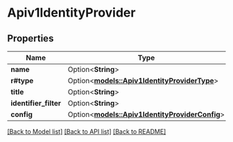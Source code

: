 # Apiv1IdentityProvider

## Properties

Name | Type | Description | Notes
------------ | ------------- | ------------- | -------------
**name** | Option<**String**> |  | [optional]
**r#type** | Option<[**models::Apiv1IdentityProviderType**](apiv1IdentityProviderType.md)> |  | [optional]
**title** | Option<**String**> |  | [optional]
**identifier_filter** | Option<**String**> |  | [optional]
**config** | Option<[**models::Apiv1IdentityProviderConfig**](apiv1IdentityProviderConfig.md)> |  | [optional]

[[Back to Model list]](../README.md#documentation-for-models) [[Back to API list]](../README.md#documentation-for-api-endpoints) [[Back to README]](../README.md)


